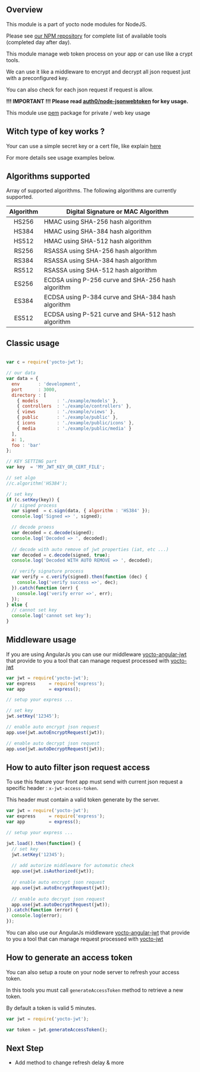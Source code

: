 ## Overview

This module is a part of yocto node modules for NodeJS.

Please see [our NPM repository](https://www.npmjs.com/~yocto) for complete list of available tools (completed day after day).

This module manage web token process on your app or can use like a crypt tools.

We can use it like a middleware to encrypt and decrypt all json request just with a preconfigured key.

You can also check for each json request if request is allow.

**!!! IMPORTANT !!! Please read [auth0/node-jsonwebtoken](https://github.com/auth0/node-jsonwebtoken) for key usage.**

This module use [pem](https://www.npmjs.com/package/pem) package for private / web key usage

## Witch type of key works ?

Your can use a simple secret key or a cert file, like explain [here](https://github.com/auth0/node-jsonwebtoken#jwtsignpayload-secretorprivatekey-options) 

For more details see usage examples below.

## Algorithms supported

Array of supported algorithms. The following algorithms are currently supported.

| Algorithm | Digital Signature or MAC Algorithm                 |
|:---------:|----------------------------------------------------|
|   HS256   | HMAC using SHA-256 hash algorithm                  |
|   HS384   | HMAC using SHA-384 hash algorithm                  |
|   HS512   | HMAC using SHA-512 hash algorithm                  |
|   RS256   | RSASSA using SHA-256 hash algorithm                |
|   RS384   | RSASSA using SHA-384 hash algorithm                |
|   RS512   | RSASSA using SHA-512 hash algorithm                |
|   ES256   | ECDSA using P-256 curve and SHA-256 hash algorithm |
|   ES384   | ECDSA using P-384 curve and SHA-384 hash algorithm |
|   ES512   | ECDSA using P-521 curve and SHA-512 hash algorithm |

## Classic usage

```javascript

var c = require('yocto-jwt');

// our data
var data = {
  env       : 'development',
  port      : 3000,
  directory : [
    { models       : './example/models' },
    { controllers  : './example/controllers' },
    { views        : './example/views' },
    { public       : './example/public' },
    { icons        : './example/public/icons' },
    { media        : './example/public/media' }
  ],
  a: 1,
  foo : 'bar'
};

// KEY SETTING part
var key  = 'MY_JWT_KEY_OR_CERT_FILE';

// set algo
//c.algorithm('HS384');

// set key
if (c.setKey(key)) {
  // signed process
  var signed  = c.sign(data, { algorithm : 'HS384' });
  console.log('Signed => ', signed);

  // decode proess
  var decoded = c.decode(signed);
  console.log('Decoded => ', decoded);
  
  // decode with auto remove of jwt properties (iat, etc ...)
  var decoded = c.decode(signed, true);
  console.log('Decoded WITH AUTO REMOVE => ', decoded);

  // verify signature process
  var verify = c.verify(signed).then(function (dec) {
    console.log('verify success =>', dec);
  }).catch(function (err) {
    console.log('verify error =>', err);
  });
} else {
  // cannot set key
  console.log('cannot set key');
}
```

## Middleware usage

If you are using AngularJs you can use our middleware [yocto-angular-jwt](https://gitlab.com/yocto-angular-services/yocto-angular-jwt.git)
that provide to you a tool that can manage request processed with [yocto-jwt](https://gitlab.com/yocto-node-modules/yocto-jwt.git)

```javascript
var jwt = require('yocto-jwt');
var express     = require('express');
var app         = express();

// setup your express ...

// set key
jwt.setKey('12345');

// enable auto encrypt json request
app.use(jwt.autoEncryptRequest(jwt));

// enable auto decrypt json request
app.use(jwt.autoDecryptRequest(jwt));
```

## How to auto filter json request access

To use this feature your front app must send with current json request a specific header : `x-jwt-access-token`.

This header must contain a valid token generate by the server. 

```javascript
var jwt = require('yocto-jwt');
var express     = require('express');
var app         = express();

// setup your express ...

jwt.load().then(function() {
  // set key
  jwt.setKey('12345');
  
  // add autorize middleware for automatic check
  app.use(jwt.isAuthorized(jwt));
  
  // enable auto encrypt json request
  app.use(jwt.autoEncryptRequest(jwt));
  
  // enable auto decrypt json request
  app.use(jwt.autoDecryptRequest(jwt));
}).catch(function (error) {
  console.log(error);
});
```

You can also use our AngularJs middleware [yocto-angular-jwt](https://gitlab.com/yocto-angular-services/yocto-angular-jwt.git)
that provide to you a tool that can manage request processed with [yocto-jwt](https://gitlab.com/yocto-node-modules/yocto-jwt.git)

## How to generate an access token

You can also setup a route on your node server to refresh your access token.

In this tools you must call `generateAccessToken` method to retrieve a new token.

By default a token is valid 5 minutes.

```javascript
var jwt = require('yocto-jwt');

var token = jwt.generateAccessToken();
```

## Next Step

- Add method to change refresh delay & more
